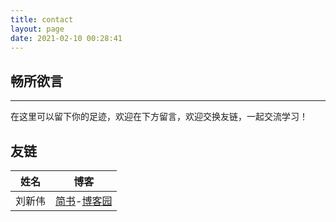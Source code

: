 ```yaml
---
title: contact
layout: page
date: 2021-02-10 00:28:41
---
```

## 畅所欲言

---
在这里可以留下你的足迹，欢迎在下方留言，欢迎交换友链，一起交流学习！

## 友链

姓名|博客
:-:|:-:
刘新伟|[简书](https://www.jianshu.com/u/4302480a3e8e)-[博客园](https://www.cnblogs.com/q735613050/)